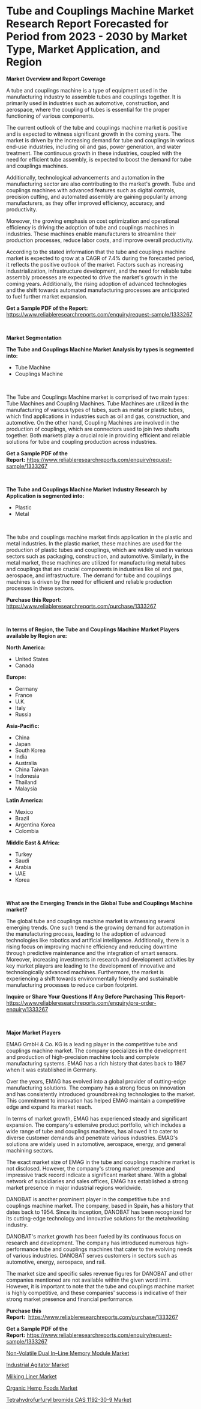 <p><h1>Tube and Couplings Machine Market Research Report Forecasted for Period from 2023 -  2030 by Market Type, Market Application, and Region</h1></p><p><strong>Market Overview and Report Coverage</strong></p>
<p><p>A tube and couplings machine is a type of equipment used in the manufacturing industry to assemble tubes and couplings together. It is primarily used in industries such as automotive, construction, and aerospace, where the coupling of tubes is essential for the proper functioning of various components.</p><p>The current outlook of the tube and couplings machine market is positive and is expected to witness significant growth in the coming years. The market is driven by the increasing demand for tube and couplings in various end-use industries, including oil and gas, power generation, and water treatment. The continuous growth in these industries, coupled with the need for efficient tube assembly, is expected to boost the demand for tube and couplings machines.</p><p>Additionally, technological advancements and automation in the manufacturing sector are also contributing to the market's growth. Tube and couplings machines with advanced features such as digital controls, precision cutting, and automated assembly are gaining popularity among manufacturers, as they offer improved efficiency, accuracy, and productivity.</p><p>Moreover, the growing emphasis on cost optimization and operational efficiency is driving the adoption of tube and couplings machines in industries. These machines enable manufacturers to streamline their production processes, reduce labor costs, and improve overall productivity.</p><p>According to the stated information that the tube and couplings machine market is expected to grow at a CAGR of 7.4% during the forecasted period, it reflects the positive outlook of the market. Factors such as increasing industrialization, infrastructure development, and the need for reliable tube assembly processes are expected to drive the market's growth in the coming years. Additionally, the rising adoption of advanced technologies and the shift towards automated manufacturing processes are anticipated to fuel further market expansion.</p></p>
<p><strong>Get a Sample PDF of the Report:</strong> <a href="https://www.reliableresearchreports.com/enquiry/request-sample/1333267">https://www.reliableresearchreports.com/enquiry/request-sample/1333267</a></p>
<p>&nbsp;</p>
<p><strong>Market Segmentation</strong></p>
<p><strong>The Tube and Couplings Machine Market Analysis by types is segmented into:</strong></p>
<p><ul><li>Tube Machine</li><li>Couplings Machine</li></ul></p>
<p>&nbsp;</p>
<p><p>The Tube and Couplings Machine market is comprised of two main types: Tube Machines and Coupling Machines. Tube Machines are utilized in the manufacturing of various types of tubes, such as metal or plastic tubes, which find applications in industries such as oil and gas, construction, and automotive. On the other hand, Coupling Machines are involved in the production of couplings, which are connectors used to join two shafts together. Both markets play a crucial role in providing efficient and reliable solutions for tube and coupling production across industries.</p></p>
<p><strong>Get a Sample PDF of the Report:</strong>&nbsp;<a href="https://www.reliableresearchreports.com/enquiry/request-sample/1333267">https://www.reliableresearchreports.com/enquiry/request-sample/1333267</a></p>
<p>&nbsp;</p>
<p><strong>The Tube and Couplings Machine Market Industry Research by Application is segmented into:</strong></p>
<p><ul><li>Plastic</li><li>Metal</li></ul></p>
<p>&nbsp;</p>
<p><p>The tube and couplings machine market finds application in the plastic and metal industries. In the plastic market, these machines are used for the production of plastic tubes and couplings, which are widely used in various sectors such as packaging, construction, and automotive. Similarly, in the metal market, these machines are utilized for manufacturing metal tubes and couplings that are crucial components in industries like oil and gas, aerospace, and infrastructure. The demand for tube and couplings machines is driven by the need for efficient and reliable production processes in these sectors.</p></p>
<p><strong>Purchase this Report:</strong>&nbsp; <a href="https://www.reliableresearchreports.com/purchase/1333267">https://www.reliableresearchreports.com/purchase/1333267</a></p>
<p>&nbsp;</p>
<p><strong>In terms of Region, the Tube and Couplings Machine Market Players available by Region are:</strong></p>
<p>
    <p> <strong> North America: </strong>
        <ul>
            <li>United States</li>
            <li>Canada</li>
        </ul>
        </p> 
    <p> <strong> Europe: </strong>
        <ul>
            <li>Germany</li>
            <li>France</li>
            <li>U.K.</li>
            <li>Italy</li>
            <li>Russia</li>
        </ul>
        </p> 
    <p> <strong> Asia-Pacific: </strong>
        <ul>
            <li>China</li>
            <li>Japan</li>
            <li>South Korea</li>
            <li>India</li>
            <li>Australia</li>
            <li>China Taiwan</li>
            <li>Indonesia</li>
            <li>Thailand</li>
            <li>Malaysia</li>
        </ul>
        </p> 
    <p> <strong> Latin America: </strong>
        <ul>
            <li>Mexico</li>
            <li>Brazil</li>
            <li>Argentina Korea</li>
            <li>Colombia</li>
        </ul>
        </p> 
    <p> <strong> Middle East & Africa: </strong>
        <ul>
            <li>Turkey</li>
            <li>Saudi</li>
            <li>Arabia</li>
            <li>UAE</li>
            <li>Korea</li>
        </ul>
    </p>
    </p>
<p>&nbsp;</p>
<p><strong>What are the Emerging Trends in the Global Tube and Couplings Machine market?</strong></p>
<p><p>The global tube and couplings machine market is witnessing several emerging trends. One such trend is the growing demand for automation in the manufacturing process, leading to the adoption of advanced technologies like robotics and artificial intelligence. Additionally, there is a rising focus on improving machine efficiency and reducing downtime through predictive maintenance and the integration of smart sensors. Moreover, increasing investments in research and development activities by key market players are leading to the development of innovative and technologically advanced machines. Furthermore, the market is experiencing a shift towards environmentally friendly and sustainable manufacturing processes to reduce carbon footprint.</p></p>
<p><strong>Inquire or Share Your Questions If Any Before Purchasing This Report</strong>- <a href="https://www.reliableresearchreports.com/enquiry/pre-order-enquiry/1333267">https://www.reliableresearchreports.com/enquiry/pre-order-enquiry/1333267</a></p>
<p>&nbsp;</p>
<p><strong>Major Market Players</strong></p>
<p><p>EMAG GmbH & Co. KG is a leading player in the competitive tube and couplings machine market. The company specializes in the development and production of high-precision machine tools and complete manufacturing systems. EMAG has a rich history that dates back to 1867 when it was established in Germany.</p><p>Over the years, EMAG has evolved into a global provider of cutting-edge manufacturing solutions. The company has a strong focus on innovation and has consistently introduced groundbreaking technologies to the market. This commitment to innovation has helped EMAG maintain a competitive edge and expand its market reach.</p><p>In terms of market growth, EMAG has experienced steady and significant expansion. The company's extensive product portfolio, which includes a wide range of tube and couplings machines, has allowed it to cater to diverse customer demands and penetrate various industries. EMAG's solutions are widely used in automotive, aerospace, energy, and general machining sectors.</p><p>The exact market size of EMAG in the tube and couplings machine market is not disclosed. However, the company's strong market presence and impressive track record indicate a significant market share. With a global network of subsidiaries and sales offices, EMAG has established a strong market presence in major industrial regions worldwide.</p><p>DANOBAT is another prominent player in the competitive tube and couplings machine market. The company, based in Spain, has a history that dates back to 1954. Since its inception, DANOBAT has been recognized for its cutting-edge technology and innovative solutions for the metalworking industry.</p><p>DANOBAT's market growth has been fueled by its continuous focus on research and development. The company has introduced numerous high-performance tube and couplings machines that cater to the evolving needs of various industries. DANOBAT serves customers in sectors such as automotive, energy, aerospace, and rail.</p><p>The market size and specific sales revenue figures for DANOBAT and other companies mentioned are not available within the given word limit. However, it is important to note that the tube and couplings machine market is highly competitive, and these companies' success is indicative of their strong market presence and financial performance.</p></p>
<p><strong>Purchase this Report:</strong>&nbsp;&nbsp;<a href="https://www.reliableresearchreports.com/purchase/1333267">https://www.reliableresearchreports.com/purchase/1333267</a></p>
<p></p>
<p><strong>Get a Sample PDF of the Report:</strong>&nbsp;<a href="https://www.reliableresearchreports.com/enquiry/request-sample/1333267">https://www.reliableresearchreports.com/enquiry/request-sample/1333267</a></p>
<p><p><a href="https://www.linkedin.com/pulse/non-volatile-dual-inndashline-memory-module-market/">Non-Volatile Dual In–Line Memory Module Market</a></p><p><a href="https://medium.com/@juananienow/industrial-agitator-market-size-growth-forecast-2023-2030-f25e0156f862">Industrial Agitator Market</a></p><p><a href="https://medium.com/@jaydonhyatt2023/milking-liner-market-size-growth-forecast-2023-2030-51d63b12b20d">Milking Liner Market</a></p><p><a href="https://www.linkedin.com/pulse/organic-hemp-foods-market-share-amp-new-trends/">Organic Hemp Foods Market</a></p><p><a href="https://www.linkedin.com/pulse/tetrahydrofurfuryl-bromide-cas-1192-30-9-market-share-amp/">Tetrahydrofurfuryl bromide CAS 1192-30-9 Market</a></p></p>